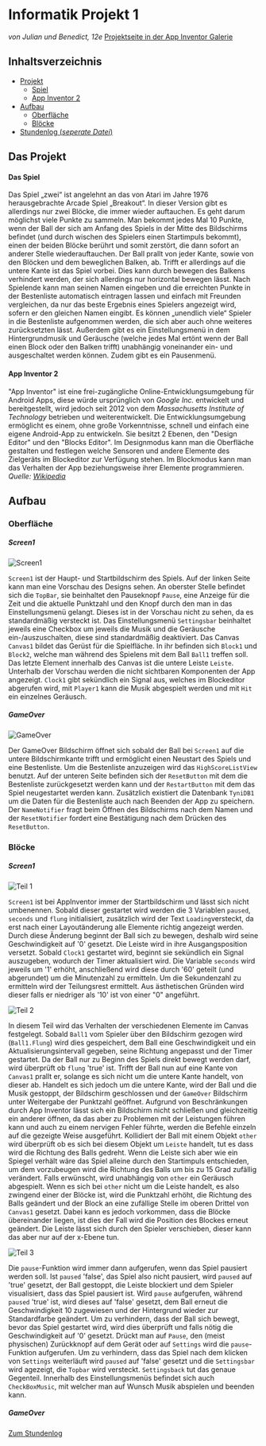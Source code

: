 # Informatik Projekt 1
*von Julian und Benedict, 12e*
[Projektseite in der App Inventor Galerie](http://ai2.appinventor.mit.edu/?galleryId=5079043700555776)

## Inhaltsverzeichnis
* [Projekt](#Projekt)
  * [Spiel](#Idee)
  * [App Inventor 2](#ai2)
* [Aufbau](#Aufbau)
  * [Oberfläche](#Oberfläche)
  * [Blöcke](#Blöcke)
* [Stundenlog (*seperate Datei*)](https://github.com/StormarnJB/Unterricht1/blob/master/STUNDENLOG.md)



## Das Projekt <a name="Projekt"></a>

#### Das Spiel <a name="Idee"></a>

Das Spiel „zwei“ ist angelehnt an das von Atari im Jahre 1976 herausgebrachte Arcade Spiel „Breakout“. In dieser Version gibt es allerdings nur zwei Blöcke, die immer wieder auftauchen. Es geht darum möglichst viele Punkte zu sammeln. Man bekommt jedes Mal 10 Punkte, wenn der Ball der sich am Anfang des Spiels in der Mitte des Bildschirms befindet (und durch wischen des Spielers einen Startimpuls bekommt), einen der beiden Blöcke berührt und somit zerstört, die dann sofort an anderer Stelle wiederauftauchen. Der Ball prallt von jeder Kante, sowie von den Blöcken und dem beweglichen Balken, ab. Trifft er allerdings auf die untere Kante ist das Spiel vorbei. Dies kann durch bewegen des Balkens verhindert werden, der sich allerdings nur horizontal bewegen lässt. Nach Spielende kann man seinen Namen eingeben und die erreichten Punkte in der Bestenliste automatisch eintragen lassen und einfach mit Freunden vergleichen, da nur das beste Ergebnis eines Spielers angezeigt wird, sofern er den gleichen Namen eingibt. Es können „unendlich viele“ Spieler in die Bestenliste aufgenommen werden, die sich aber auch ohne weiteres zurücksetzten lässt. Außerdem gibt es ein Einstellungsmenü in dem Hintergrundmusik und Geräusche (welche jedes Mal ertönt wenn der Ball einen Block oder den Balken trifft) unabhängig voneinander ein- und ausgeschaltet werden können. Zudem gibt es ein Pausenmenü.

#### App Inventor 2 <a name="ai2"></a>

"App Inventor" ist eine frei-zugängliche Online-Entwicklungsumgebung für Android Apps, diese würde ursprünglich von *Google Inc.* entwickelt und bereitgestellt, wird jedoch seit 2012 von dem *Massachusetts Institute of Technology* betrieben und weiterentwickelt.
Die Entwicklungsumgebung ermöglicht es einem, ohne große Vorkenntnisse, schnell und einfach eine eigene Android-App zu entwickeln. Sie besitzt 2 Ebenen, den "Design Editor" und den "Blocks Editor". Im Designmodus kann man die Oberfläche gestalten und festlegen welche Sensoren und andere Elemente des Zielgeräts im Blockeditor zur Verfügung stehen. Im Blockmodus kann man das Verhalten der App beziehungsweise ihrer Elemente programmieren.
*Quelle:* [*Wikipedia*](https://de.wikipedia.org/wiki/App_Inventor)

## Aufbau <a name="Aufbau"></a>

### Oberfläche <a name="Oberfläche"></a>
##### Screen1
![Screen1](https://raw.githubusercontent.com/StormarnJB/Unterricht1/master/Screenshots/DesignScreen1.png)

`Screen1` ist der Haupt- und Startbildschirm des Spiels. Auf der linken Seite kann man eine Vorschau des Designs sehen. An oberster Stelle befindet sich die `TopBar`, sie beinhaltet den Pauseknopf `Pause`, eine Anzeige für die Zeit und die aktuelle Punktzahl und den Knopf durch den man in das Einstellungsmenü gelangt. Dieses ist in der Vorschau nicht zu sehen, da es standardmäßig versteckt ist. Das Einstellungsmenü `Settingsbar` beinhaltet jeweils eine Checkbox um jeweils die Musik und die Geräusche ein-/auszuschalten, diese sind standardmäßig deaktiviert. Das Canvas `Canvas1` bildet das Gerüst für die Spielfläche. In ihr befinden sich `Block1` und `Block2`, welche man während des Spielens mit dem Ball `Ball1` treffen soll. Das letzte Element innerhalb des Canvas ist die untere Leiste `Leiste`. Unterhalb der Vorschau werden die nicht sichtbaren Komponenten der App angezeigt. `Clock1` gibt sekündlich ein Signal aus, welches im Blockeditor abgerufen wird, mit `Player1` kann die Musik abgespielt werden und mit `Hit` ein einzelnes Geräusch.

##### GameOver
![GameOver](https://raw.githubusercontent.com/StormarnJB/Unterricht1/master/Screenshots/DesignGameOver.png)

Der GameOver Bildschirm öffnet sich sobald der Ball bei `Screen1` auf die untere Bildschirmkante trifft und ermöglicht einen Neustart des Spiels und eine Bestenliste. Um die Bestenliste anzuzeigen wird das `HighScoreListView` benutzt. Auf der unteren Seite befinden sich der `ResetButton` mit dem die Bestenliste zurückgesetzt werden kann und der `RestartButton` mit dem das Spiel neugestartet werden kann. Zusätzlich existiert die Datenbank `TyniDB1` um die Daten für die Bestenliste auch nach Beenden der App zu speichern. Der `NameNotifier` fragt beim Öffnen des Bildschirms nach dem Namen und der `ResetNotifier` fordert eine Bestätigung nach dem Drücken des `ResetButton`.


### Blöcke <a name="Blöcke"></a>
##### Screen1

![Teil 1](https://raw.githubusercontent.com/StormarnJB/Unterricht1/master/Screenshots/Screen1Blocks1.PNG)

`Screen1` ist bei AppInventor immer der Startbildschirm und lässt sich nicht umbenennen. Sobald dieser gestartet wird werden die 3 Variablen `paused`, `seconds` und `flung` initialisiert, zusätzlich wird der Text `Loading`versteckt, da erst nach einer Layoutänderung alle Elemente richtig angezeigt werden. Durch diese Änderung beginnt der Ball sich zu bewegen, deshalb wird seine Geschwindigkeit auf '0' gesetzt. Die Leiste wird in ihre Ausgangsposition versetzt. Sobald `Clock1` gestartet wird, beginnt sie sekündlich ein Signal auszugeben, wodurch der Timer aktualisiert wird. Die Variable `seconds` wird jeweils um '1' erhöht, anschließend wird diese durch '60' geteilt (und abgerundet) um die Minutenzahl zu ermitteln. Um die Sekundenzahl zu ermitteln wird der Teilungsrest ermittelt. Aus ästhetischen Gründen wird dieser falls er niedriger als '10' ist von einer "0" angeführt.

![Teil 2](https://raw.githubusercontent.com/StormarnJB/Unterricht1/master/Screenshots/Screen1Blocks2.PNG)

In diesem Teil wird das Verhalten der verschiedenen Elemente im Canvas festgelegt. Sobald `Ball1` vom Spieler über den Bildschirm gezogen wird (`Ball1.Flung`) wird dies gespeichert, dem Ball eine Geschwindigkeit und ein Aktualisierungsintervall gegeben, seine Richtung angepasst und der Timer gestartet. Da der Ball nur zu Beginn des Spiels direkt bewegt werden darf, wird überprüft ob `flung` 'true' ist. Trifft der Ball nun auf eine Kante von `Canvas1` prallt er, solange es sich nicht um die untere Kante handelt, von dieser ab. Handelt es sich jedoch um die untere Kante, wird der Ball und die Musik gestoppt, der Bildschirm geschlossen und der `GameOver` Bildschirm unter Weitergabe der Punktzahl geöffnet. Aufgrund von Beschränkungen durch App Inventor lässt sich ein Bildschirm nicht schließen und gleichzeitig ein anderer öffnen, da das aber zu Problemen mit der Leistungen führen kann und auch zu einem nervigen Fehler führte, werden die Befehle einzeln auf die gezeigte Weise ausgeführt.
Kollidiert der Ball mit einem Objekt `other` wird überprüft ob es sich bei diesem Objekt um `Leiste` handelt, tut es dass wird die Richtung des Balls gedreht. Wenn die Leiste sich aber wie ein Spiegel verhält wäre das Spiel alleine durch den Startimpuls entschieden, um dem vorzubeugen wird die Richtung des Balls um bis zu 15 Grad zufällig verändert. Falls erwünscht, wird unabhängig von `other` ein Geräusch abgespielt.
Wenn es sich bei `other` nicht um die Leiste handelt, es also zwingend einer der Blöcke ist, wird die Punktzahl erhöht, die Richtung des Balls geändert und der Block an eine zufällige Stelle im oberen Drittel von `Canvas1` gesetzt. Dabei kann es jedoch vorkommen, dass die Blöcke übereinander liegen, ist dies der Fall wird die Position des Blockes erneut geändert.
Die Leiste lässt sich durch den Spieler verschieben, dieser kann das aber nur auf der x-Ebene tun.

![Teil 3](https://raw.githubusercontent.com/StormarnJB/Unterricht1/master/Screenshots/Screen1Blocks3.PNG)

Die `pause`-Funktion wird immer dann aufgerufen, wenn das Spiel pausiert werden soll. Ist `paused` 'false', das Spiel also nicht pausiert, wird `paused` auf 'true' gesetzt, der Ball gestoppt, die Leiste blockiert und dem Spieler visualisiert, dass das Spiel pausiert ist. Wird `pause` aufgerufen, während `paused` 'true' ist, wird dieses auf 'false' gesetzt, dem Ball erneut die Geschwindigkeit 10 zugewiesen und der Hintergrund wieder zur Standardfarbe geändert. Um zu verhindern, dass der Ball sich bewegt, bevor das Spiel gestartet wird, wird dies überprüft und falls nötig die Geschwindigkeit auf '0' gesetzt.
Drückt man auf `Pause`, den (meist physischen) Zurückknopf auf dem Gerät oder auf `Settings` wird die `pause`-Funktion aufgerufen. Um zu verhindern, dass das Spiel nach dem klicken von `Settings` weiterläuft wird `paused` auf 'false' gesetzt und die `Settingsbar` wird agezeigt, die `Topbar` wird versteckt. `Settingsback` tut das genaue Gegenteil. Innerhalb des Einstellungsmenüs befindet sich auch `CheckBoxMusic`, mit welcher man auf Wunsch Musik abspielen und beenden kann. 

##### GameOver






[Zum Stundenlog](https://github.com/StormarnJB/Unterricht1/blob/master/STUNDENLOG.md)
